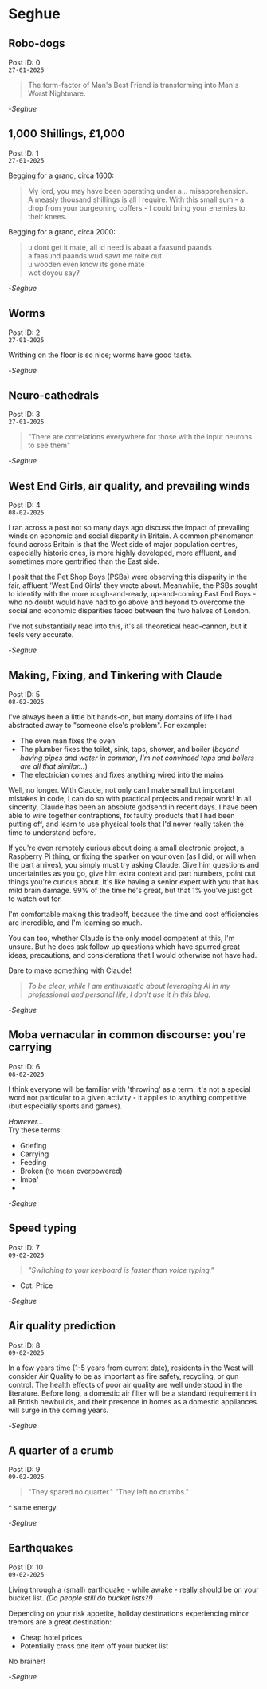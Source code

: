 # Seghue

## Robo-dogs

Post ID: 0  
`27-01-2025`

> The form-factor of Man's Best Friend is transforming into Man's Worst Nightmare.

-*Seghue*

## 1,000 Shillings, £1,000

Post ID: 1  
`27-01-2025`

Begging for a grand, circa 1600:
> My lord, you may have been operating under a... misapprehension.  
> A measly thousand shillings is all I require. With this small sum - a drop from your burgeoning coffers - I could bring your enemies to their knees.

Begging for a grand, circa 2000:
> u dont get it mate, all id need is abaat a faasund paands  
> a faasund paands wud sawt me roite out  
> u wooden even know its gone mate  
> wot doyou say?


-*Seghue*

## Worms

Post ID: 2  
`27-01-2025`

Writhing on the floor is so nice; worms have good taste.

-*Seghue*


## Neuro-cathedrals

Post ID: 3  
`27-01-2025`

> "There are correlations everywhere for those with the input neurons to see them"

-*Seghue*


## West End Girls, air quality, and prevailing winds

Post ID: 4  
`08-02-2025`

I ran across a post not so many days ago discuss the impact of prevailing winds on economic and social disparity in Britain. A common phenomenon found across Britain is that the West side of major population centres, especially historic ones, is more highly developed, more affluent, and sometimes more gentrified than the East side. 

I posit that the Pet Shop Boys (PSBs) were observing this disparity in the fair, affluent 'West End Girls' they wrote about. Meanwhile, the PSBs sought to identify with the more rough-and-ready, up-and-coming East End Boys - who no doubt would have had to go above and beyond to overcome the social and economic disparities faced between the two halves of London.

I've not substantially read into this, it's all theoretical head-cannon, but it feels very accurate.

-*Seghue*


## Making, Fixing, and Tinkering with Claude

Post ID: 5  
`08-02-2025`

I've always been a little bit hands-on, but many domains of life I had abstracted away to "someone else's problem". For example:
* The oven man fixes the oven
* The plumber fixes the toilet, sink, taps, shower, and boiler (_beyond having pipes and water in common, I'm not convinced taps and boilers are all that similar..._)
* The electrician comes and fixes anything wired into the mains

Well, no longer. With Claude, not only can I make small but important mistakes in code, I can do so with practical projects and repair work!
In all sincerity, Claude has been an absolute godsend in recent days. I have been able to wire together contraptions, fix faulty products that I had been putting off, and learn to use physical tools that I'd never really taken the time to understand before.

If you're even remotely curious about doing a small electronic project, a Raspberry Pi thing, or fixing the sparker on your oven (as I did, or will when the part arrives), you simply must try asking Claude. Give him questions and uncertainties as you go, give him extra context and part numbers, point out things you're curious about. It's like having a senior expert with you that has mild brain damage. 99% of the time he's great, but that 1% you've just got to watch out for.

I'm comfortable making this tradeoff, because the time and cost efficiencies are incredible, and I'm learning so much.

You can too, whether Claude is the only model competent at this, I'm unsure. But he does ask follow up questions which have spurred great ideas, precautions, and considerations that I would otherwise not have had.

Dare to make something with Claude!

> _To be clear, while I am enthusiastic about leveraging AI in my professional and personal life, I don't use it in this blog._

-*Seghue*

## Moba vernacular in common discourse: you're carrying

Post ID: 6  
`08-02-2025`

I think everyone will be familiar with 'throwing' as a term, it's not a special word nor particular to a given activity - it applies to anything competitive (but especially sports and games).

_However..._  
Try these terms:
* Griefing
* Carrying
* Feeding
* Broken (to mean overpowered)
* Imba'
* 

-*Seghue*

## Speed typing

Post ID: 7  
`09-02-2025`

> _"Switching to your keyboard is faster than voice typing."_
- Cpt. Price

-*Seghue*


## Air quality prediction

Post ID: 8  
`09-02-2025`

In a few years time (1-5 years from current date), residents in the West will consider Air Quality to be as important as fire safety, recycling, or gun control. The health effects of poor air quality are well understood in the literature. Before long, a domestic air filter will be a standard requirement in all British newbuilds, and their presence in homes as a domestic appliances will surge in the coming years.

-*Seghue*


## A quarter of a crumb

Post ID: 9  
`09-02-2025`

> "They spared no quarter."
> "They left no crumbs."

^ same energy.

-*Seghue*


## Earthquakes

Post ID: 10  
`09-02-2025`

Living through a (small) earthquake - while awake - really should be on your bucket list.
_(Do people still do bucket lists?!)_

Depending on your risk appetite, holiday destinations experiencing minor tremors are a great destination:
* Cheap hotel prices
* Potentially cross one item off your bucket list

No brainer!

-*Seghue*
